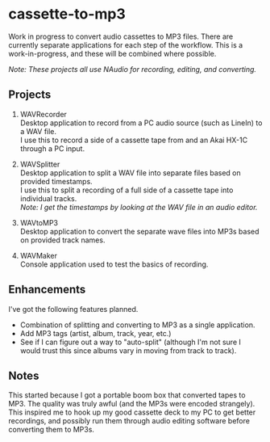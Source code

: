 # cassette-to-mp3

Work in progress to convert audio cassettes to MP3 files. There are currently separate applications for each step of the workflow. This is a work-in-progress, and these will be combined where possible.

*Note: These projects all use NAudio for recording, editing, and converting.*

## Projects
1. WAVRecorder  
Desktop application to record from a PC audio source (such as LineIn) to a WAV file.  
I use this to record a side of a cassette tape from and an Akai HX-1C through a PC input.

2. WAVSplitter  
Desktop application to split a WAV file into separate files based on provided timestamps.  
I use this to split a recording of a full side of a cassette tape into individual tracks.  
*Note: I get the timestamps by looking at the WAV file in an audio editor.*  

3. WAVtoMP3  
Desktop application to convert the separate wave files into MP3s based on provided track names.  

4. WAVMaker  
Console application used to test the basics of recording.  

## Enhancements
I've got the following features planned.  

* Combination of splitting and converting to MP3 as a single application.  
* Add MP3 tags (artist, album, track, year, etc.)  
* See if I can figure out a way to "auto-split" (although I'm not sure I would trust this since albums vary in moving from track to track).  

## Notes  
This started because I got a portable boom box that converted tapes to MP3. The quality was truly awful (and the MP3s were encoded strangely). This inspired me to hook up my good cassette deck to my PC to get better recordings, and possibly run them through audio editing software before converting them to MP3s.